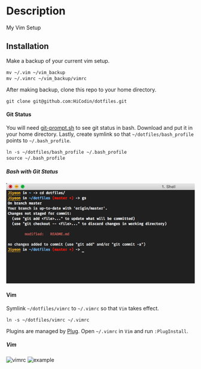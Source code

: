 # Description

My Vim Setup

## Installation

Make a backup of your current vim setup.

```    
mv ~/.vim ~/vim_backup
mv ~/.vimrc ~/vim_backup/vimrc
```

After making backup, clone this repo to your home directory.

```
git clone git@github.com:HiCodin/dotfiles.git
```

#### Git Status

You will need [git-prompt.sh](https://raw.githubusercontent.com/git/git/master/contrib/completion/git-prompt.sh) to see git status in bash.
Download and put it in your home directory. Lastly, create symlink so that `~/dotfiles/bash_profile` points to `~/.bash_profile`.

```
ln -s ~/dotfiles/bash_profile ~/.bash_profile
source ~/.bash_profile
```

##### Bash with Git Status
![simple-bash-prompt](https://raw.githubusercontent.com/HiCodin/dotfiles/master/simple-bash-prompt.png)

#### Vim
Symlink `~/dotfiles/vimrc` to `~/.vimrc` so that `Vim` takes effect.

```
ln -s ~/dotfiles/vimrc ~/.vimrc
```
Plugins are managed by [Plug](https://github.com/junegunn/vim-plug).
Open `~/.vimrc` in `Vim` and run `:PlugInstall`.

##### Vim

![vimrc](https://cloud.githubusercontent.com/assets/13816418/9866773/b94a4830-5b8c-11e5-80be-0fbf153656be.png)
![example](https://cloud.githubusercontent.com/assets/13816418/9438978/bc1e89c8-4a88-11e5-8b3f-ffc644b26a4d.png)
